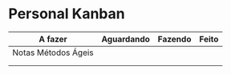 # Personal Kanban

| A fazer | Aguardando | Fazendo | Feito |
|------------------------------------|------------------------------------|------------------------------------|------------------------------------|
| Notas Métodos Ágeis    |         |       |
|         |            |         |       |
|         |            |         |       |
